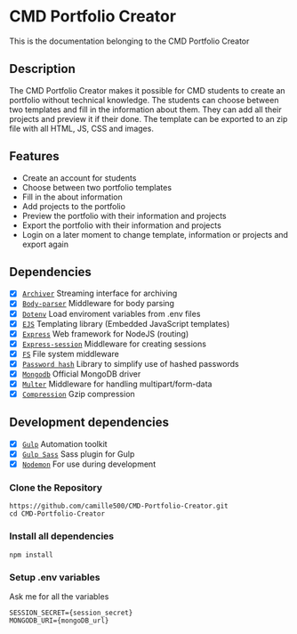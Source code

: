 # CMD Portfolio Creator
This is the documentation belonging to the CMD Portfolio Creator

## Description
The CMD Portfolio Creator makes it possible for CMD students to create an portfolio without technical knowledge. The students can choose between two templates and fill in the information about them. They can add all their projects and preview it if their done. The template can be exported to an zip file with all HTML, JS, CSS and images.

## Features
* Create an account for students
* Choose between two portfolio templates
* Fill in the about information
* Add projects to the portfolio
* Preview the portfolio with their information and projects
* Export the portfolio with their information and projects
* Login on a later moment to change template, information or projects and export again

## Dependencies

* [x] [`Archiver`](https://www.npmjs.com/package/archiver) Streaming interface for archiving
* [x] [`Body-parser`](https://www.npmjs.com/package/body-parser) Middleware for body parsing
* [x] [`Dotenv`](https://www.npmjs.com/package/dotenv) Load enviroment variables from .env files
* [x] [`EJS`](https://www.npmjs.com/package/ejs) Templating library (Embedded JavaScript templates)
* [x] [`Express`](https://www.npmjs.com/package/express) Web framework for NodeJS (routing)
* [x] [`Express-session`](https://www.npmjs.com/package/express-session) Middleware for creating sessions
* [x] [`FS`](https://www.npmjs.com/package/fs) File system middleware
* [x] [`Password hash`](https://www.npmjs.com/package/password-hash) Library to simplify use of hashed passwords
* [x] [`Mongodb`](https://www.npmjs.com/package/mongoose) Official MongoDB driver
* [x] [`Multer`](https://www.npmjs.com/package/multer) Middleware for handling multipart/form-data
* [x] [`Compression`](https://www.npmjs.com/package/compression) Gzip compression

## Development dependencies
* [x] [`Gulp`](https://www.npmjs.com/package/gulp) Automation toolkit
* [x] [`Gulp Sass`](https://www.npmjs.com/package/gulp-sass) Sass plugin for Gulp
* [x] [`Nodemon`](https://www.npmjs.com/package/nodemon) For use during development

### Clone the Repository
```console
https://github.com/camille500/CMD-Portfolio-Creator.git
cd CMD-Portfolio-Creator
```

### Install all dependencies
```console
npm install
```

### Setup .env variables
Ask me for all the variables
```
SESSION_SECRET={session_secret}
MONGODB_URI={mongoDB_url}
```
